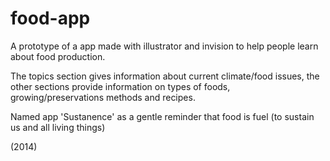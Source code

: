 # food-app

A prototype of a app made with illustrator and invision to help people learn about food production. 

The topics section gives information about current climate/food issues, the other sections provide information on types of foods, growing/preservations methods and recipes. 

Named app 'Sustanence' as a gentle reminder that food is fuel (to sustain us and all living things)  

(2014)
